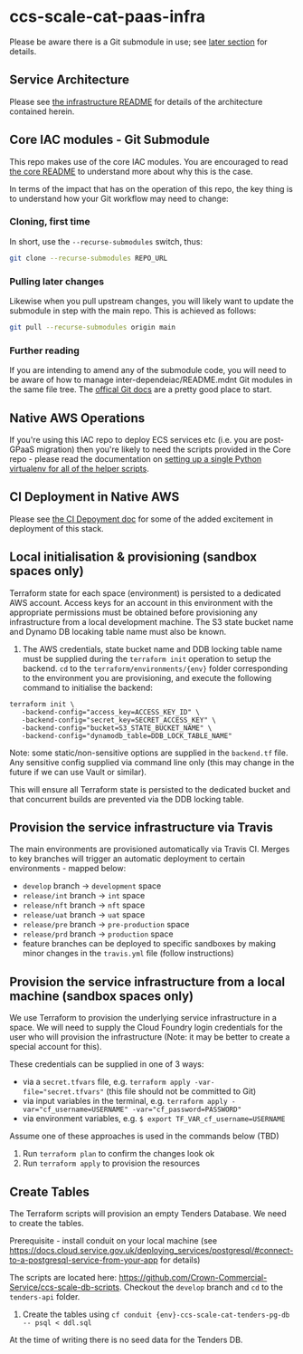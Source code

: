 # ccs-scale-cat-paas-infra

Please be aware there is a Git submodule in use; see [later section](#core-iac-modules---git-submodule) for details.

## Service Architecture

Please see [the infrastructure README](iac/README.md) for details of the architecture contained herein.

## Core IAC modules - Git Submodule

This repo makes use of the core IAC modules. You are encouraged to read [the core README](https://github.com/Crown-Commercial-Service/ccs-migration-alpha-tools/blob/main/README.md) to understand more about why this is the case.

In terms of the impact that has on the operation of this repo, the key thing is to understand how your Git workflow may need to change:

### Cloning, first time

In short, use the `--recurse-submodules` switch, thus:
```bash
git clone --recurse-submodules REPO_URL
```

### Pulling later changes

Likewise when you pull upstream changes, you will likely want to update the submodule in step with the main repo. This is achieved as follows:

```bash
git pull --recurse-submodules origin main
```

### Further reading

If you are intending to amend any of the submodule code, you will need to be aware of how to manage inter-dependeiac/README.mdnt Git modules in the same file tree. The [offical Git docs](https://git-scm.com/book/en/v2/Git-Tools-Submodules) are a pretty good place to start.

## Native AWS Operations

If you're using this IAC repo to deploy ECS services etc (i.e. you are post-GPaaS migration) then you're likely to need the scripts provided in the Core repo - please read the documentation on [setting up a single Python virtualenv for all of the helper scripts](https://github.com/Crown-Commercial-Service/ccs-migration-alpha-tools/blob/main/scripts/README.md).

## CI Deployment in Native AWS

Please see [the CI Depoyment doc](docs/ci-deployment.md) for some of the added excitement in deployment of this stack.

## Local initialisation & provisioning (sandbox spaces only)

Terraform state for each space (environment) is persisted to a dedicated AWS account. Access keys for an account in this environment with the appropriate permissions must be obtained before provisioning any infrastructure from a local development machine. The S3 state bucket name and Dynamo DB locaking table name must also be known.

1. The AWS credentials, state bucket name and DDB locking table name must be supplied during the `terraform init` operation to setup the backend. `cd` to the `terraform/environments/{env}` folder corresponding to the environment you are provisioning, and execute the following command to initialise the backend:

```
terraform init \
   -backend-config="access_key=ACCESS_KEY_ID" \
   -backend-config="secret_key=SECRET_ACCESS_KEY" \
   -backend-config="bucket=S3_STATE_BUCKET_NAME" \
   -backend-config="dynamodb_table=DDB_LOCK_TABLE_NAME"
```

Note: some static/non-sensitive options are supplied in the `backend.tf` file. Any sensitive config supplied via command line only (this may change in the future if we can use Vault or similar).

This will ensure all Terraform state is persisted to the dedicated bucket and that concurrent builds are prevented via the DDB locking table.

## Provision the service infrastructure via Travis

The main environments are provisioned automatically via Travis CI. Merges to key branches will trigger an automatic deployment to certain environments - mapped below:

- `develop` branch -> `development` space
- `release/int` branch -> `int` space
- `release/nft` branch -> `nft` space
- `release/uat` branch -> `uat` space
- `release/pre` branch -> `pre-production` space
- `release/prd` branch -> `production` space
- feature branches can be deployed to specific sandboxes by making minor changes in the `travis.yml` file (follow instructions)

## Provision the service infrastructure from a local machine (sandbox spaces only)

We use Terraform to provision the underlying service infrastructure in a space. We will need to supply the Cloud Foundry login credentials for the user who will provision the infrastructure (Note: it may be better to create a special account for this).

These credentials can be supplied in one of 3 ways:

- via a `secret.tfvars` file, e.g. `terraform apply -var-file="secret.tfvars"` (this file should not be committed to Git)
- via input variables in the terminal, e.g. `terraform apply -var="cf_username=USERNAME" -var="cf_password=PASSWORD"`
- via environment variables, e.g. `$ export TF_VAR_cf_username=USERNAME`

Assume one of these approaches is used in the commands below (TBD)

1. Run `terraform plan` to confirm the changes look ok
2. Run `terraform apply` to provision the resources

## Create Tables

The Terraform scripts will provision an empty Tenders Database. We need to create the tables.

Prerequisite - install conduit on your local machine (see https://docs.cloud.service.gov.uk/deploying_services/postgresql/#connect-to-a-postgresql-service-from-your-app for details)

The scripts are located here: https://github.com/Crown-Commercial-Service/ccs-scale-db-scripts. Checkout the `develop` branch and `cd` to the `tenders-api` folder.

1. Create the tables using `cf conduit {env}-ccs-scale-cat-tenders-pg-db -- psql < ddl.sql`

At the time of writing there is no seed data for the Tenders DB.
